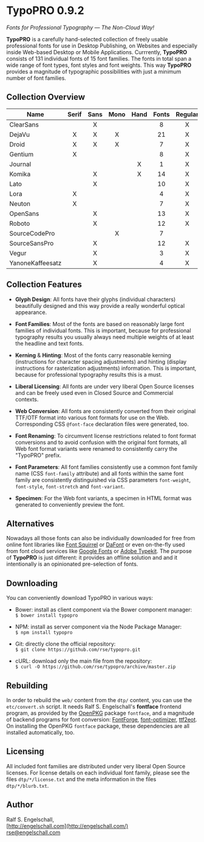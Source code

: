 
TypoPRO 0.9.2
=============

*Fonts for Professional Typography &mdash; The Non-Cloud Way!*

**TypoPRO** is a carefully hand-selected collection of freely usable
professional fonts for use in Desktop Publishing, on Websites and
especially inside Web-based Desktop or Mobile Applications. Currrently,
**TypoPRO** consists of 131 individual fonts of 15 font families. The
fonts in total span a wide range of font types, font styles and font
weights. This way **TypoPRO** provides a magnitude of typographic
possibilities with just a minimum number of font families.

Collection Overview
-------------------

Name            |Serif|Sans|Mono|Hand|Fonts|Regular|Italic|Cond|Thin|Medium|Normal|Bold|Black
----------------|:---:|:--:|:--:|:--:|:---:|:-----:|:----:|:--:|:--:|:----:|:----:|:--:|:---: 
ClearSans       |     | X  |    |    |  8  |  X    |  X   |    | X  |  X   |  X   | X  |   
DejaVu          |  X  | X  | X  |    | 21  |  X    |  X   | X  | X  |      |  X   | X  |     
Droid           |  X  | X  | X  |    |  7  |  X    |  X   |    |    |      |  X   | X  |     
Gentium         |  X  |    |    |    |  8  |  X    |  X   |    |    |      |  X   | X  |     
Journal         |     |    |    | X  |  1  |  X    |      |    |    |      |  X   |    |     
Komika          |     | X  |    | X  | 14  |  X    |  X   |    | X  |      |  X   | X  |     
Lato            |     | X  |    |    | 10  |  X    |  X   |    | X  |  X   |  X   | X  | X   
Lora            |  X  |    |    |    |  4  |  X    |  X   |    |    |      |  X   | X  |     
Neuton          |  X  |    |    |    |  7  |  X    |  X   |    | X  |  X   |  X   | X  | X   
OpenSans        |     | X  |    |    | 13  |  X    |  X   | X  |    |  X   |  X   | X  | X   
Roboto          |     | X  |    |    | 12  |  X    |  X   | X  | X  |  X   |  X   | X  |     
SourceCodePro   |     |    | X  |    |  7  |       |      |    | X  |  X   |  X   | X  | X   
SourceSansPro   |     | X  |    |    | 12  |  X    |  X   |    | X  |  X   |  X   | X  | X   
Vegur           |     | X  |    |    |  3  |  X    |      |    |    |  X   |  X   | X  |     
YanoneKaffeesatz|     | X  |    |    |  4  |  X    |      |    | X  |  X   |  X   | X  |     

Collection Features
-------------------

- **Glyph Design**:
  All fonts have their glyphs (individual characters) beautifully
  designed and this way provide a really wonderful optical appearance.

- **Font Families**:
  Most of the fonts are based on reasonably large font families of
  individual fonts. This is important, because for professional
  typography results you usually always need multiple weights of at
  least the headline and text fonts.

- **Kerning** & **Hinting**:
  Most of the fonts carry reasonable kerning (instructions for
  character spacing adjustments) and hinting (display instructions for
  rasterization adjustments) information. This is important, because for
  professional typography results this is a must.

- **Liberal Licensing**:
  All fonts are under very liberal Open Source licenses and can be
  freely used even in Closed Source and Commercial contexts.

- **Web Conversion**:
  All fonts are consistently converted from their original TTF/OTF
  format into various font formats for use on the Web. Corresponding
  CSS `@font-face` declaration files were generated, too.
  
- **Font Renaming**:
  To circumvent license restrictions related to font format conversions
  and to avoid confusion with the original font formats, all Web font
  format variants were renamed to consistently carry the "TypoPRO"
  prefix.

- **Font Parameters**:
  All font families consistently use a common font family name (CSS
  `font-family` attribute) and all fonts within the same font family
  are consistently distinguished via CSS parameters `font-weight`,
  `font-style`, `font-stretch` and `font-variant`.
  
- **Specimen**:
  For the Web font variants, a specimen in HTML format was generated to
  conveniently preview the font.

Alternatives
------------

Nowadays all those fonts can also be individually
downloaded for free from online font libraries like
[Font Squirrel](http://www.fontsquirrel.com/) or
[DaFont](http://www.dafont.com/) or even on-the-fly used from font
cloud services like [Google Fonts](http://www.google.com/fonts) or
[Adobe Typekit](https://typekit.com/). The purpose of **TypoPRO** is just
different: it provides an offline solution and and it intentionally
is an opinionated pre-selection of fonts.

Downloading
-----------

You can conveniently download TypoPRO in various ways:

- Bower: install as client component via the Bower component manager:<br/>
  `$ bower install typopro`

- NPM: install as server component via the Node Package Manager:<br/>
  `$ npm install typopro`

- Git: directly clone the official repository:<br/>
  `$ git clone https://github.com/rse/typopro.git`

- cURL: download only the main file from the repository:<br/>
  `$ curl -O https://github.com/rse/typopro/archive/master.zip`

Rebuilding
----------

In order to rebuild the `web/` content from the `dtp/` content,
you can use the `etc/convert.sh` script. It needs Ralf S. Engelschall's **fontface**
frontend program, as provided by the [OpenPKG](http://www.openpkg.org/) package `fontface`,
and a magnitude of backend programs for font conversion: [FontForge](http://fontforge.org/),
[font-optimizer](http://bitbucket.org/philip/font-optimizer/), [ttf2eot](http://ttf2eot.googlecode.com/).
On installing the OpenPKG `fontface` package, these dependencies are all installed automatically, too.

Licensing
---------

All included font families are distributed under very liberal Open Source licenses.
For license details on each individual font family, please see the files
`dtp/*/license.txt` and the meta information in the files `dtp/*/blurb.txt`.

Author
------

Ralf S. Engelschall,<br/>
[http://engelschall.com](http://engelschall.com/)<br/>
[rse@engelschall.com](mailto:rse@engelschall.com)

